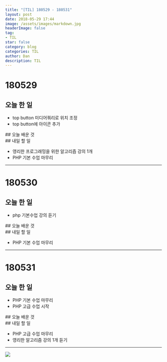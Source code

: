 ```yaml
---
title: "[TIL] 180529 - 180531"
layout: post
date: 2018-05-29 17:44
image: /assets/images/markdown.jpg
headerImage: false
tag:
- TIL
star: false
category: blog
categories: TIL
author: Dan
description: TIL
---
```


# 180529

## 오늘 한 일

* top button 미디어쿼리로 위치 조정
* top button에 아이콘 추가

<div class="breaker"></div>
## 오늘 배운 것



<div class="breaker"></div>
## 내일 할 일

* 영리한 프로그래밍을 위한 알고리즘 강의 1개
*  PHP 기본 수업 마무리

---
# 180530

## 오늘 한 일

* php 기본수업 강의 듣기

<div class="breaker"></div>
## 오늘 배운 것



<div class="breaker"></div>
## 내일 할 일

*  PHP 기본 수업 마무리

---
# 180531

## 오늘 한 일

* PHP 기본 수업 마무리
* PHP 고급 수업 시작

<div class="breaker"></div>
## 오늘 배운 것



<div class="breaker"></div>
## 내일 할 일

*  PHP 고급 수업 마무리
* 영리한 알고리즘 강의 1개 듣기

---
<img id="myImg" src="https://dandand-an.github.io/assets/images/%EC%8A%A4%ED%81%AC%EB%A6%B0%EC%83%B72018-06-01-2.jpg">
